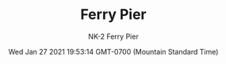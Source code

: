 ---
category: "wall-covering"
date: Wed Jan 27 2021 19:53:14 GMT-0700 (Mountain Standard Time)
description: "null"
designer: "Nissa Kauppila"
href: "https://www.areaenvironments.com/nissa-kauppila"
image_primary: "./img/NK_FerryPier_Art.jpg"
image_secondary: "./img/NK_FerryPier_Interior.jpg"
image_thumb: "./img/Nissa+Kauppila.png"
manufacturer: "Area Environments"
slug: "/manufacturers/area-environments/wall-covering/ferry-pier"
slug_destination: area-environments,
subtitle: "NK-2 Ferry Pier"
tags:
  - "area-environments"
  - "wall-covering"
title: "Ferry Pier"
---